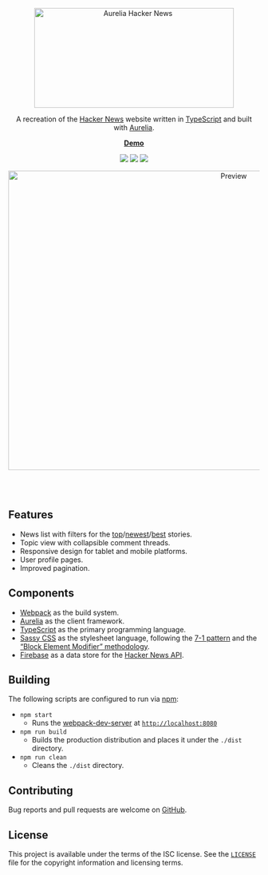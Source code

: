 <p align="center">
  <a href="#readme">
    <img
      src="https://raw.githubusercontent.com/michaelbull/aurelia-hacker-news/master/assets/logo.svg?sanitize=true"
      alt="Aurelia Hacker News"
      width="400"
      height="200"
    />
  </a>
</p>
<p align="center">
  A recreation of the <a href="https://news.ycombinator.com/news" rel="nofollow">Hacker News</a> website written in <a href="https://www.typescriptlang.org/" rel="nofollow">TypeScript</a> and built with <a href="https://aurelia.io/" rel="nofollow">Aurelia</a>.
</p>
<p align="center">
  <a href="https://michaelbull.github.io/aurelia-hacker-news" rel="nofollow"><strong>Demo</strong></a>
</p>
<p align="center">
  <a href="https://github.com/michaelbull/aurelia-hacker-news/actions?query=workflow%3Aci" title="ci status" rel="nofollow"><img src="https://github.com/michaelbull/aurelia-hacker-news/workflows/ci/badge.svg"/></a> <a href="https://david-dm.org/michaelbull/aurelia-hacker-news" title="dependencies status" rel="nofollow"><img src="https://david-dm.org/michaelbull/aurelia-hacker-news/status.svg"/></a> <a href="https://david-dm.org/michaelbull/aurelia-hacker-news?type=dev" title="devDependencies status" rel="nofollow"><img src="https://david-dm.org/michaelbull/aurelia-hacker-news/dev-status.svg"/></a>
</p>
<p align="center">
  <a href="https://michaelbull.github.io/aurelia-hacker-news">
    <img
      src="https://raw.githubusercontent.com/michaelbull/aurelia-hacker-news/master/assets/preview.png"
      alt="Preview"
      width="888"
      height="600"
    />
  </a>
</p>
<br />
<br />


## Features

- News list with filters for the
  [top][topstories]/[newest][newstories]/[best][beststories] stories.
- Topic view with collapsible comment threads.
- Responsive design for tablet and mobile platforms.
- User profile pages.
- Improved pagination.

## Components

- [Webpack][webpack] as the build system.
- [Aurelia][aurelia] as the client framework.
- [TypeScript][ts] as the primary programming language.
- [Sassy CSS][scss] as the stylesheet language, following the [7-1 pattern][7-1]
  and the [“Block Element Modifier” methodology][bem].
- [Firebase][firebase] as a data store for the [Hacker News API][hn-api].

## Building

The following scripts are configured to run via [npm][npm]:

- `npm start`
  - Runs the [webpack-dev-server][dev-server] at
    [`http://localhost:8080`][localhost]
- `npm run build`
  - Builds the production distribution and places it under the `./dist`
    directory.
- `npm run clean`
  - Cleans the `./dist` directory.

## Contributing

Bug reports and pull requests are welcome on [GitHub][github].

## License

This project is available under the terms of the ISC license. See the
[`LICENSE`](LICENSE) file for the copyright information and licensing terms.

[topstories]: https://michaelbull.github.io/aurelia-hacker-news/#/news
[newstories]: https://michaelbull.github.io/aurelia-hacker-news/#/newest
[beststories]: https://michaelbull.github.io/aurelia-hacker-news/#/best
[webpack]: https://webpack.github.io/
[aurelia]: https://aurelia.io/
[ts]: https://www.typescriptlang.org/
[scss]: http://sass-lang.com/
[7-1]: https://sass-guidelin.es/#the-7-1-pattern
[bem]: http://getbem.com/
[firebase]: https://www.npmjs.com/package/firebase
[hn-api]: https://github.com/HackerNews/API
[npm]: https://www.npmjs.com/
[dev-server]: https://github.com/webpack/webpack-dev-server
[localhost]: http://localhost:8080
[github]: https://github.com/michaelbull/aurelia-hacker-news
